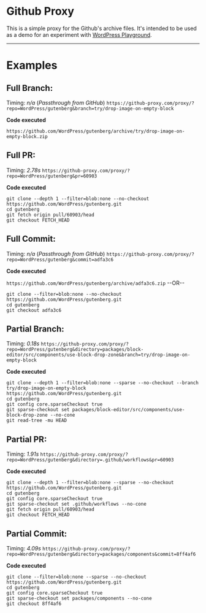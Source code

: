 # Github Proxy
This is a simple proxy for the Github's archive files. It's intended to be used as a demo for an experiment with [WordPress Playground](https://wordpress.org/playground/).


---
# Examples

## Full Branch:
Timing:  *n/a* (*Passthrough from GitHub*)
`https://github-proxy.com/proxy/?repo=WordPress/gutenberg&branch=try/drop-image-on-empty-block`

**Code executed**

`https://github.com/WordPress/gutenberg/archive/try/drop-image-on-empty-block.zip`

## Full PR:
Timing: *2.78s*
`https://github-proxy.com/proxy/?repo=WordPress/gutenberg&pr=60903`

**Code executed**

```shell
git clone --depth 1 --filter=blob:none --no-checkout https://github.com/WordPress/gutenberg.git
cd gutenberg
git fetch origin pull/60903/head
git checkout FETCH_HEAD
```

## Full Commit:
Timing: *n/a* (*Passthrough from GitHub*)
`https://github-proxy.com/proxy/?repo=WordPress/gutenberg&commit=adfa3c6`

**Code executed**

`https://github.com/WordPress/gutenberg/archive/adfa3c6.zip`
--OR--
```shell
git clone --filter=blob:none --no-checkout https://github.com/WordPress/gutenberg.git
cd gutenberg
git checkout adfa3c6
```

## Partial Branch:
Timing: *0.18s*
`https://github-proxy.com/proxy/?repo=WordPress/gutenberg&directory=packages/block-editor/src/components/use-block-drop-zone&branch=try/drop-image-on-empty-block`

**Code executed**

```shell
git clone --depth 1 --filter=blob:none --sparse --no-checkout --branch try/drop-image-on-empty-block https://github.com/WordPress/gutenberg.git
cd gutenberg
git config core.sparseCheckout true
git sparse-checkout set packages/block-editor/src/components/use-block-drop-zone --no-cone
git read-tree -mu HEAD
```

## Partial PR:
Timing: *1.91s*
`https://github-proxy.com/proxy/?repo=WordPress/gutenberg&directory=.github/workflows&pr=60903`

**Code executed**

```shell
git clone --depth 1 --filter=blob:none --sparse --no-checkout https://github.com/WordPress/gutenberg.git
cd gutenberg
git config core.sparseCheckout true
git sparse-checkout set .github/workflows --no-cone
git fetch origin pull/60903/head
git checkout FETCH_HEAD
```

## Partial Commit:
Timing: *4.09s*
`https://github-proxy.com/proxy/?repo=WordPress/gutenberg&directory=packages/components&commit=8ff4af6`

**Code executed**

```shell
git clone --filter=blob:none --sparse --no-checkout https://github.com/WordPress/gutenberg.git
cd gutenberg
git config core.sparseCheckout true
git sparse-checkout set packages/components --no-cone
git checkout 8ff4af6
```
